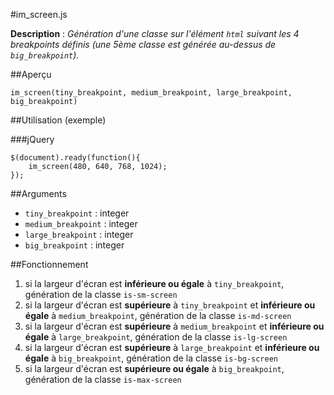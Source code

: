 #im_screen.js

**Description** : *Génération d'une classe sur l'élément `html` suivant les 4 breakpoints définis (une 5ème classe est générée au-dessus de `big_breakpoint`).*

##Aperçu

	im_screen(tiny_breakpoint, medium_breakpoint, large_breakpoint, big_breakpoint) 

##Utilisation (exemple)
	
###jQuery

	$(document).ready(function(){
		im_screen(480, 640, 768, 1024);
	});

##Arguments

* `tiny_breakpoint` : integer
* `medium_breakpoint` : integer
* `large_breakpoint` : integer
* `big_breakpoint` : integer


##Fonctionnement

1. si la largeur d'écran est **inférieure ou égale** à `tiny_breakpoint`, génération de la classe `is-sm-screen`
2. si la largeur d'écran est **supérieure** à `tiny_breakpoint` et **inférieure ou égale** à `medium_breakpoint`, génération de la classe `is-md-screen`
3. si la largeur d'écran est **supérieure** à `medium_breakpoint` et **inférieure ou égale** à `large_breakpoint`, génération de la classe `is-lg-screen`
4. si la largeur d'écran est **supérieure** à `large_breakpoint` et **inférieure ou égale** à `big_breakpoint`, génération de la classe `is-bg-screen`
5. si la largeur d'écran est **supérieure ou égale** à `big_breakpoint`, génération de la classe `is-max-screen`